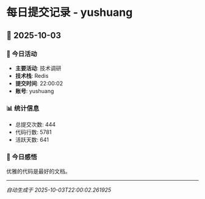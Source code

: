 # 每日提交记录 - yushuang

## 📅 2025-10-03

### 🎯 今日活动
- **主要活动**: 技术调研
- **技术栈**: Redis
- **提交时间**: 22:00:02
- **账号**: yushuang

### 📊 统计信息
- 总提交次数: 444
- 代码行数: 5781
- 活跃天数: 641

### 💭 今日感悟
优雅的代码是最好的文档。

---
*自动生成于 2025-10-03T22:00:02.261925*
